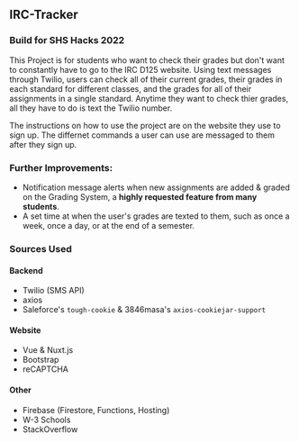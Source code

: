 ## IRC-Tracker
### Build for SHS Hacks 2022

This Project is for students who want to check their grades but don't want to constantly have to go to the IRC D125 website.
Using text messages through Twilio, users can check all of their current grades, their grades in each standard for different classes, and the grades for all of their assignments in a single standard. Anytime they want to check thier grades, all they have to do is text the Twilio number.

The instructions on how to use the project are on the website they use to sign up. 
The differnet commands a user can use are messaged to them after they sign up.    

### Further Improvements: 
- Notification message alerts when new assignments are added & graded on the Grading System, a **highly requested feature from many students**.
- A set time at when the user's grades are texted to them, such as once a week, once a day, or at the end of a semester.

### Sources Used
#### Backend
- Twilio (SMS API)
- axios
- Saleforce's `tough-cookie` & 3846masa's `axios-cookiejar-support`
#### Website
- Vue & Nuxt.js
- Bootstrap
- reCAPTCHA
#### Other
- Firebase (Firestore, Functions, Hosting)
- W-3 Schools
- StackOverflow
